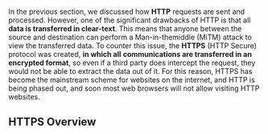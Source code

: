 In the previous section, we discussed how **HTTP** requests are sent and processed.
However, one of the significant drawbacks of HTTP is that all **data is transferred in clear-text**.
This means that anyone between the source and destination can perform a Man-in-themiddle
(MiTM) attack to view the transferred data.
To counter this issue, the **HTTPS** (HTTP Secure) protocol was created, **in which all**
**communications are transferred in an encrypted format**, so even if a third party does
intercept the request, they would not be able to extract the data out of it. For this reason,
HTTPS has become the mainstream scheme for websites on the internet, and HTTP is being
phased out, and soon most web browsers will not allow visiting HTTP websites.

## HTTPS Overview

